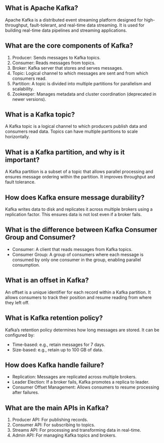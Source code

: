 ## What is Apache Kafka?

Apache Kafka is a distributed event streaming platform designed for high-throughput,
fault-tolerant, and real-time data streaming.
It is used for building real-time data pipelines and streaming applications.

## What are the core components of Kafka?

1. Producer: Sends messages to Kafka topics.
2. Consumer: Reads messages from topics.
3. Broker: Kafka server that stores and serves messages.
4. Topic: Logical channel to which messages are sent and from which consumers read.
5. Partition: A topic is divided into multiple partitions for parallelism and scalability.
6. Zookeeper: Manages metadata and cluster coordination (deprecated in newer versions).

## What is a Kafka topic?

A Kafka topic is a logical channel to which producers publish data and consumers read data.
Topics can have multiple partitions to scale horizontally.

## What is a Kafka partition, and why is it important?

A Kafka partition is a subset of a topic that allows parallel processing and ensures message ordering within the partition.
It improves throughput and fault tolerance.

## How does Kafka ensure message durability?

Kafka writes data to disk and replicates it across multiple brokers using a replication factor.
This ensures data is not lost even if a broker fails.

## What is the difference between Kafka Consumer Group and Consumer?

-   Consumer: A client that reads messages from Kafka topics.
-   Consumer Group: A group of consumers where each message is consumed by only one consumer in the group, enabling parallel consumption.

## What is an offset in Kafka?

An offset is a unique identifier for each record within a Kafka partition.
It allows consumers to track their position and resume reading from where they left off.

## What is Kafka retention policy?

Kafka’s retention policy determines how long messages are stored.
It can be configured by:

-   Time-based: e.g., retain messages for 7 days.
-   Size-based: e.g., retain up to 100 GB of data.

## How does Kafka handle failure?

-   Replication: Messages are replicated across multiple brokers.
-   Leader Election: If a broker fails, Kafka promotes a replica to leader.
-   Consumer Offset Management: Allows consumers to resume processing after failures.

## What are the main APIs in Kafka?

1. Producer API: For publishing records.
2. Consumer API: For subscribing to topics.
3. Streams API: For processing and transforming data in real-time.
4. Admin API: For managing Kafka topics and brokers.

